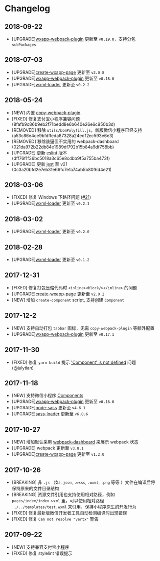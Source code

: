 # Changelog

## 2018-09-22

* [UPGRADE][wxapp-webpack-plugin](https://github.com/Cap32/wxapp-webpack-plugin) 更新至 `v0.19.0`，支持分包 `subPackages`

## 2018-07-03

* [UPGRADE][create-wxapp-page](https://github.com/cantonjs/create-wxapp-page) 更新至 `v2.0.8`
* [UPGRADE][wxapp-webpack-plugin](https://github.com/Cap32/wxapp-webpack-plugin) 更新至 `v0.18.0`
* [UPGRADE][wxml-loader](https://github.com/Cap32/wxml-loader) 更新至 `v0.2.2`

## 2018-05-24

* [NEW] 内置 [copy-webpack-plugin](https://github.com/webpack-contrib/copy-webpack-plugin)
* [FIXED] 修复支付宝小程序兼容问题 (8fafb9c86b9eb2f71bedd8e6b640e26e6c950b3d)
* [REMOVED] 移除 `utils/bomPolyfill.js`，新版微信小程序已经支持 (a53c86e4ce9bfdffeda87328a24ed12ec593e6e3)
* [REMOVED] 移除装逼但不实用的 webpack-dashboard (021da972b22db84e1989df792b15b84a9df758bb)
* [UPGRADE] 更新 [eslint](https://github.com/eslint/eslint) 版本 (dff76f1f36bc5018a3c65e8cdbb9f5a755ba473f)
* [UPGRADE] 更新 [jest](https://github.com/facebook/jest) 至 v21 (0c3a20bfd2e7eb31e66fc7e1a74ab5b80f6d4e21)

## 2018-03-06

* [FIXED] 修复 Windows 下路径问题 ([#21](https://github.com/cantonjs/wxapp-boilerplate/issues/21))
* [UPGRADE][wxml-loader](https://github.com/Cap32/wxml-loader) 更新至 `v0.2.1`

## 2018-03-02

* [UPGRADE][wxml-loader](https://github.com/Cap32/wxml-loader) 更新至 `v0.2.0`

## 2018-02-28

* [UPGRADE][wxml-loader](https://github.com/Cap32/wxml-loader) 更新至 `v0.1.2`

## 2017-12-31

* [FIXED] 修复打包压缩代码时 `<inline><block/></inline>` 的问题
* [UPGRADE][create-wxapp-page](https://github.com/cantonjs/create-wxapp-page) 更新至 `v2.0.2`
* [NEW] 增加 `create-component` script, 支持创建 `Component`

## 2017-12-2

* [NEW] 支持自动打包 `tabbar` 图标，无需 `copy-webpack-plugin` 等额外配置
* [UPGRADE][wxapp-webpack-plugin](https://github.com/Cap32/wxapp-webpack-plugin) 更新至 `v0.17.1`

## 2017-11-30

* [FIXED] 修复 `yarn build` 提示 ['Component' is not defined](https://github.com/cantonjs/wxapp-boilerplate/issues/15) 问题 (@julytian)

## 2017-11-18

* [NEW] 支持微信小程序 [Components](https://mp.weixin.qq.com/debug/wxadoc/dev/framework/custom-component/)
* [UPGRADE][wxapp-webpack-plugin](https://github.com/Cap32/wxapp-webpack-plugin) 更新至 `v0.16.0`
* [UPGRADE][node-sass](https://github.com/sass/node-sass) 更新至 `v4.6.1`
* [UPGRADE][sass-loader](https://github.com/webpack-contrib/sass-loader) 更新至 `v6.0.6`

## 2017-10-27

* [NEW] 增加默认采用 [webpack-dashboard](https://github.com/FormidableLabs/webpack-dashboard) 来展示 webpack 状态
* [UPGRADE] webpack 更新至 `v3.8.1`
* [UPGRADE][create-wxapp-page](https://github.com/cantonjs/create-wxapp-page) 更新至 `v1.2.0`

## 2017-10-26

* [BREAKING] 非 `.js` （如 `.json`, `.wxss`, `.wxml`, `.png` 等等 ）文件在编译后将保持原来的文件目录结构
* [BREAKING] 资源文件引用也支持使用相对路径，例如 `pages/index/index.wxml` 里，可以使用相对路径 `../../templates/test.wxml` 来引用，保持小程序原生的开发行为
* [FIXED] 修复最新版微信开发者工具自动检测编译时出现错误
* [FIXED] 修复 `Can not resolve "vertx"` 警告

## 2017-09-22

* [NEW] 支持兼容支付宝小程序
* [FIXED] 修复 stylelint 错误提示
